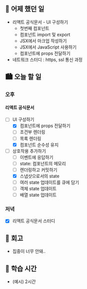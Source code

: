## 🌃 어제 했던 일
- 리액트 공식문서 - UI 구성하기
  - 첫번째 컴포넌트
  - 컴포넌트 import 및 export
  - JSX에서 마크업 작성하기
  - JSX에서 JavaScript 사용하기
  - 컴포넌트에 props 전달하기
- 네트워크 스터디 : https, ssl 통신 과정

## 🏙️ 오늘 할 일

### 오후

#### 리액트 공식문서
- [ ] UI 구성하기
  - [x] 컴포넌트에 props 전달하기
  - [ ] 조건부 렌더링
  - [ ] 목록 렌더링
  - [x] 컴포넌트 순수성 유지

- [ ] 상호작용 추가하기
  - [ ] 이벤트에 응답하기
  - [ ] state: 컴포넌트의 메모리
  - [ ] 렌더링하고 커밋하기
  - [x] 스냅샷으로서의 state
  - [ ] 여러 state 업데이트를 큐에 담기
  - [ ] 객체 state 업데이트
  - [ ] 배열 state 업데이트

### 저녁

- [x] 리액트 공식문서 스터디

## 🌆 회고
- 집중이 너무 안돼..

## 🌠 학습 시간
- (예시) 2시간